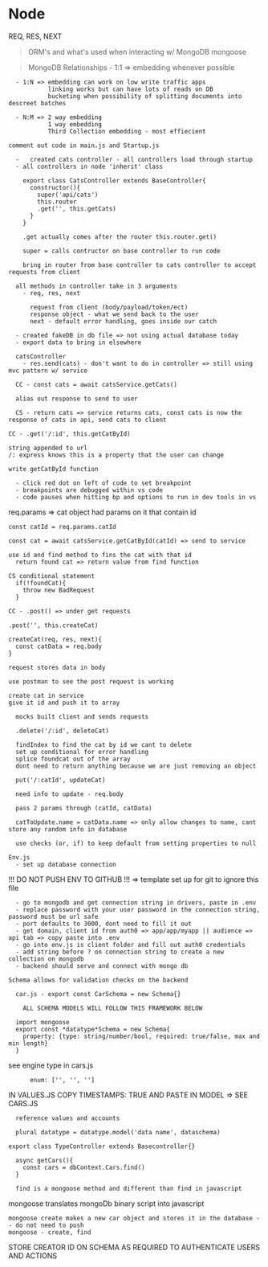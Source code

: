 # Node


REQ, RES, NEXT

<!-- REVIEW -->
  > ORM's and what's used when interacting w/ MongoDB
      mongoose
  

  > MongoDB Relationships
      - 1:1 => embedding whenever possible

      - 1:N => embedding can work on low write traffic apps
               linking works but can have lots of reads on DB
               bucketing when possibility of splitting documents into descreet batches

      - N:M => 2 way embedding
               1 way embedding
               Third Collection embedding - most effiecient



<!-- SECTION MONDAY LECTURE -->

  <!-- NOTE -->
    comment out code in main.js and Startup.js


   <!-- NOTE GETTING STARTED -->
      -   created cats controller - all controllers load through startup
      - all controllers in node 'inherit' class

        export class CatsController extends BaseController{
          constructor(){
            super('api/cats')
            this.router
            .get('', this.getCats)
          }
        }

        .get actually comes after the router this.router.get()

        super = calls contructor on base controller to run code

        bring in router from base controller to cats controller to accept requests from client

<!-- REVIEW -->
      all methods in controller take in 3 arguments
        - req, res, next

          request from client (body/payload/token/ect)
          response object - what we send back to the user
          next - default error handling, goes inside our catch


<!-- NOTE SAVE AND RESPIN SERVER IN VS TO UPDATE LOCALHOST FOR ANY CHANGES -->

  <!-- NOTE FAKE DB -->

      - created fakeDB in db file => not using actual database today
      - export data to bring in elsewhere

      catsController
        - res.send(cats) - don't want to do in controller => still using mvc pattern w/ service

  <!-- NOTE CATS SERVICE -->

      CC - const cats = await catsService.getCats()

      alias out response to send to user

      CS - return cats => service returns cats, const cats is now the response of cats in api, send cats to client


  <!-- SECTION NEW METHOD -->

    CC - .get('/:id', this.getCatById)

    string appended to url
    /: express knows this is a property that the user can change

    write getCatById function

<!-- REVIEW BREAKPOINTS AND DEBUG TOOL -->
      - click red dot on left of code to set breakpoint
      - breakpoints are debugged within vs code
      - code pauses when hitting bp and options to run in dev tools in vs
    


  req.params => cat object had params on it that contain id


    const catId = req.params.catId

    const cat = await catsService.getCatById(catId) => send to service

    use id and find method to fins the cat with that id
      return found cat => return value from find function

  <!-- NOTE NO FOUND CAT ERROR HANDLING -->

    CS conditional statement
      if(!foundCat){
        throw new BadRequest
      }

  <!-- SECTION POST CATS -->

    CC - .post() => under get requests

    .post('', this.createCat)

    createCat(req, res, next){
      const catData = req.body
    }

    request stores data in body

    use postman to see the post request is working

    create cat in service
    give it id and push it to array


  <!-- SECTION POSTMAN -->

      mocks built client and sends requests


  <!-- SECTION DELETE CATS -->

      .delete('/:id', deleteCat)

      findIndex to find the cat by id we cant to delete
      set up conditional for error handling
      splice foundcat out of the array
      dont need to return anything because we are just removing an object

  <!-- SECTION PUT -->

      put('/:catId', updateCat)

      need info to update - req.body

      pass 2 params through (catId, catData)

      catToUpdate.name = catData.name => only allow changes to name, cant store any random info in database

      use checks (or, if) to keep default from setting properties to null

<!-- SECTION END OF MONDAY LECTURE NOTES -->



<!-- SECTION TUESDAY LECTURE NOTES -->

    Env.js
      - set up database connection

!!! DO NOT PUSH ENV TO GITHUB !!! => template set up for git to ignore this file 

  <!-- NOTE FILL OUT ENV -->
      - go to mongodb and get connection string in drivers, paste in .env
      - replace password with your user password in the connection string, password must be url safe
      - port defaults to 3000, dont need to fill it out
      - get domain, client id from auth0 => app/app/myapp || audience => api tab => copy paste into .env
      - go into env.js is client folder and fill out auth0 credentials
      - add string before ? on connection string to create a new collection on mongodb
      - backend should serve and connect with mongo db

  <!-- NOTE MAKE SURE TO SPIN UP PROJECT FROM THE CORRECT FOLDER -->

    Schema allows for validation checks on the backend

  <!-- SECTION SCHEMA -->
      car.js - export const CarSchema = new Schema{}

        ALL SCHEMA MODELS WILL FOLLOW THIS FRAMEWORK BELOW

      import mongoose
      export const *datatype*Schema = new Schema{
        property: {type: string/number/bool, required: true/false, max and min length}
      }

  <!-- NOTE ENUM MEANS IT HAS TO BE ONE OF THESE THINGS --> see engine type in cars.js
          enum: ['', '', '']

  IN VALUES.JS COPY TIMESTAMPS: TRUE AND PASTE IN MODEL => SEE CARS.JS

  <!-- SECTION DB CONTEXT.JS -->
      reference values and accounts

      plural datatype = datatype.model('data name', dataschema)


  <!-- SECTION CONTROLLER -->

    export class TypeController extends Basecontroller{}

  <!-- SECTION SERVICE -->

      async getCars(){
        const cars = dbContext.Cars.find()
      }

      find is a mongoose method and different than find in javascript

  mongoose translates mongoDb binary script into javascript

    mongoose create makes a new car object and stores it in the database -- do not need to push
    mongoose - create, find


STORE CREATOR ID ON SCHEMA AS REQUIRED TO AUTHENTICATE USERS AND ACTIONS
